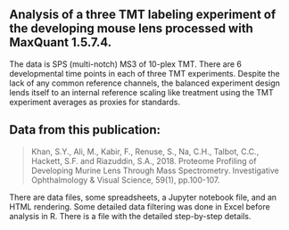 ## Analysis of a three TMT labeling experiment of the developing mouse lens processed with MaxQuant 1.5.7.4. 
The data is SPS (multi-notch) MS3 of 10-plex TMT. There are 6 developmental time points in each of three TMT experiments. Despite the lack of any common reference channels, the balanced experiment design lends itself to an internal reference scaling like treatment using the TMT experiment averages as proxies for standards.

## Data from this publication:
> Khan, S.Y., Ali, M., Kabir, F., Renuse, S., Na, C.H., Talbot, C.C., Hackett, S.F. and Riazuddin, S.A., 2018. Proteome Profiling of Developing Murine Lens Through Mass Spectrometry. Investigative Ophthalmology & Visual Science, 59(1), pp.100-107.

There are data files, some spreadsheets, a Jupyter notebook file, and an HTML rendering. Some detailed data filtering was done in Excel before analysis in R. There is a file with the detailed step-by-step details.
